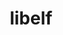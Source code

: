 ---
title: "libelf"
layout: cache
categories: [package, develop]
meta: {"compilers": ["apple-clang@16.0.0", "gcc@11.4.0"], "num_specs": 17, "num_specs_by_stack": {"developer-tools-darwin": 10, "e4s": 7, "root": 17}, "oss": ["sequoia", "ubuntu22.04"], "platforms": ["darwin", "linux"], "stacks": ["developer-tools-darwin", "e4s", "root"], "targets": ["aarch64", "x86_64_v3"], "versions": ["0.8.13"]}
spec_details: [{"compiler": "apple-clang@16.0.0", "hash": "3bmhw45dgltxzjor4wib4jmlua7njosv", "os": "sequoia", "platform": "darwin", "size": "-", "stacks": ["developer-tools-darwin", "root"], "target": "aarch64", "variants": ["build_system=autotools"], "versions": ["0.8.13"]}, {"compiler": "gcc@11.4.0", "hash": "7fi44edjodoyi5knadshl6gz2plfmvld", "os": "ubuntu22.04", "platform": "linux", "size": "-", "stacks": ["e4s", "root"], "target": "x86_64_v3", "variants": ["build_system=autotools"], "versions": ["0.8.13"]}, {"compiler": "gcc@11.4.0", "hash": "bfm3ui4hlkbupag5q6la3coj2jy6l22z", "os": "ubuntu22.04", "platform": "linux", "size": "-", "stacks": ["e4s", "root"], "target": "x86_64_v3", "variants": ["build_system=autotools"], "versions": ["0.8.13"]}, {"compiler": "apple-clang@16.0.0", "hash": "guaj5pm7n7ktofoznc4wmh4rtti3lsl5", "os": "sequoia", "platform": "darwin", "size": "-", "stacks": ["developer-tools-darwin", "root"], "target": "aarch64", "variants": ["build_system=autotools"], "versions": ["0.8.13"]}, {"compiler": "gcc@11.4.0", "hash": "ijevv5g5pgvxe75bphqvtavkrlcji2jo", "os": "ubuntu22.04", "platform": "linux", "size": "-", "stacks": ["e4s", "root"], "target": "x86_64_v3", "variants": ["build_system=autotools"], "versions": ["0.8.13"]}, {"compiler": "gcc@11.4.0", "hash": "k3wc7esbb2mi7zjq32t6v6nnqtekfuai", "os": "ubuntu22.04", "platform": "linux", "size": "-", "stacks": ["e4s", "root"], "target": "x86_64_v3", "variants": ["build_system=autotools"], "versions": ["0.8.13"]}, {"compiler": "apple-clang@16.0.0", "hash": "lbu47yzh2xl6mnirbqxuh2jvdc277byn", "os": "sequoia", "platform": "darwin", "size": "-", "stacks": ["developer-tools-darwin", "root"], "target": "aarch64", "variants": ["build_system=autotools"], "versions": ["0.8.13"]}, {"compiler": "apple-clang@16.0.0", "hash": "m5t33v3oan3fjoal5hpeld2w5sb4ddip", "os": "sequoia", "platform": "darwin", "size": "-", "stacks": ["developer-tools-darwin", "root"], "target": "aarch64", "variants": ["build_system=autotools"], "versions": ["0.8.13"]}, {"compiler": "apple-clang@16.0.0", "hash": "mdd6txh35jvqd6h7bafwgxoh4f7yer3u", "os": "sequoia", "platform": "darwin", "size": "-", "stacks": ["developer-tools-darwin", "root"], "target": "aarch64", "variants": ["build_system=autotools"], "versions": ["0.8.13"]}, {"compiler": "gcc@11.4.0", "hash": "mgcwviphfqwjtpt2l35rczjbxg4w4y6l", "os": "ubuntu22.04", "platform": "linux", "size": "-", "stacks": ["e4s", "root"], "target": "x86_64_v3", "variants": ["build_system=autotools"], "versions": ["0.8.13"]}, {"compiler": "apple-clang@16.0.0", "hash": "oteew3w4jm5qkm3mi5dvphndin5arsew", "os": "sequoia", "platform": "darwin", "size": "-", "stacks": ["developer-tools-darwin", "root"], "target": "aarch64", "variants": ["build_system=autotools"], "versions": ["0.8.13"]}, {"compiler": "apple-clang@16.0.0", "hash": "p2yx3kyqpxicse7otxbwyfn47t4onr6e", "os": "sequoia", "platform": "darwin", "size": "-", "stacks": ["developer-tools-darwin", "root"], "target": "aarch64", "variants": ["build_system=autotools"], "versions": ["0.8.13"]}, {"compiler": "gcc@11.4.0", "hash": "qmruvmhm3zfz2qgbl2mtfmimz7pum2hv", "os": "ubuntu22.04", "platform": "linux", "size": "-", "stacks": ["e4s", "root"], "target": "x86_64_v3", "variants": ["build_system=autotools"], "versions": ["0.8.13"]}, {"compiler": "apple-clang@16.0.0", "hash": "rk4usisf7tbrf7ju3yxrbg32ew54xa5p", "os": "sequoia", "platform": "darwin", "size": "-", "stacks": ["developer-tools-darwin", "root"], "target": "aarch64", "variants": ["build_system=autotools"], "versions": ["0.8.13"]}, {"compiler": "apple-clang@16.0.0", "hash": "uwk2wtxunellic7vgcrq2tl4qtt444qk", "os": "sequoia", "platform": "darwin", "size": "-", "stacks": ["developer-tools-darwin", "root"], "target": "aarch64", "variants": ["build_system=autotools"], "versions": ["0.8.13"]}, {"compiler": "gcc@11.4.0", "hash": "ybegtvavbdiccxrprhwp5q2py4i3u2dd", "os": "ubuntu22.04", "platform": "linux", "size": "-", "stacks": ["e4s", "root"], "target": "x86_64_v3", "variants": ["build_system=autotools"], "versions": ["0.8.13"]}, {"compiler": "apple-clang@16.0.0", "hash": "zo43gkkfpqals7uyuzotrb6ci4bgres3", "os": "sequoia", "platform": "darwin", "size": "-", "stacks": ["developer-tools-darwin", "root"], "target": "aarch64", "variants": ["build_system=autotools"], "versions": ["0.8.13"]}]
---